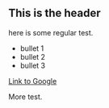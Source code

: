 ## This is the header

here is some regular test.

 * bullet 1
 * bullet 2
 * bullet 3

[Link to Google](https://www.google.com)

More test.